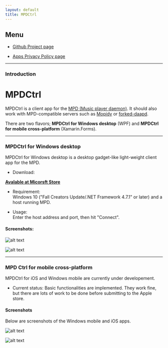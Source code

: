 ```yaml
---
layout: default
title: MPDCtrl
---
```


## Menu
  
* [Github Project page](https://github.com/torumyax/MPDCtrl)  

* [Apps Privacy Policy page](https://torumyax.github.io/MPDCtrl/app-privacy-policy/)  

---------------------------------------
### Introduction  


# MPDCtrl

MPDCtrl is a client app for the [MPD (Music player daemon)](http://www.musicpd.org/). It should also work with MPD-compatible servers such as [Mopidy](https://www.mopidy.com/) or [forked-daapd](http://ejurgensen.github.io/forked-daapd/). 
  
There are two flavors; **MPDCtrl for Windows desktop** (WPF) and **MPDCtrl for mobile cross-platform** (Xamarin.Forms).  

---------------------------------------

### MPDCtrl for Windows desktop

MPDCtrl for Windows desktop is a desktop gadget-like light-weight client app for the MPD.


- Download:

__[Avalable at Micorsft Store](https://www.microsoft.com/store/apps/9NV2BBJ82BRX)__

- Requirement:  
Windows 10 ("Fall Creators Update/.NET Framework 4.7.1" or later) and a host running MPD.  
  
- Usage:  
Enter the host address and port, then hit "Connect".   

#### Screenshots:  
 
![alt text](https://github.com/torumyax/MPD-Ctrl/blob/master/WPF/WpfMPD/files/bin/sc3.png?raw=true)  
  
![alt text](https://github.com/torumyax/MPD-Ctrl/blob/master/WPF/WpfMPD/files/bin/sc2.png?raw=true)  

  
---------------------------------------  
   
### MPD Ctrl for mobile cross-platform

MPDCtrl for iOS and Windows mobile are currently under developement.   
  
 - Current status: Basic functionalities are implemented. They work fine, but there are lots of work to be done before submitting to the Apple store.  

#### Screenshots  
 
 Below are screenshots of the Windows mobile and iOS apps. 

![alt text](https://github.com/torumyax/MPD-Ctrl/blob/master/Xamarin.Forms/MPDCtrl/files/screenshots/uwp-pre-screnshot.png?raw=true)  
  
![alt text](https://github.com/torumyax/MPD-Ctrl/blob/master/Xamarin.Forms/MPDCtrl/files/screenshots/iOS-pre-screnshot.png?raw=true)  

  
  
